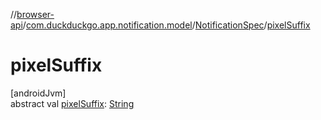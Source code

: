 //[browser-api](../../../index.md)/[com.duckduckgo.app.notification.model](../index.md)/[NotificationSpec](index.md)/[pixelSuffix](pixel-suffix.md)

# pixelSuffix

[androidJvm]\
abstract val [pixelSuffix](pixel-suffix.md): [String](https://kotlinlang.org/api/latest/jvm/stdlib/kotlin/-string/index.html)
